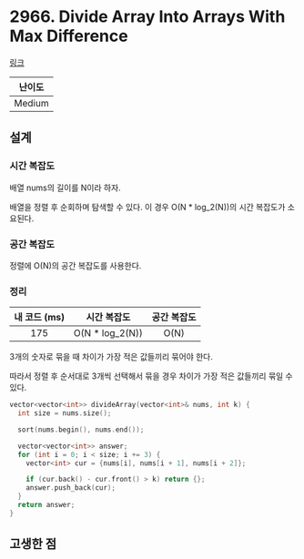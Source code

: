 # 2966. Divide Array Into Arrays With Max Difference

[링크](https://leetcode.com/problems/divide-array-into-arrays-with-max-difference/)

| 난이도 |
| :----: |
| Medium |

## 설계

### 시간 복잡도

배열 nums의 길이를 N이라 하자.

배열을 정렬 후 순회하며 탐색할 수 있다. 이 경우 O(N \* log_2(N))의 시간 복잡도가 소요된다.

### 공간 복잡도

정렬에 O(N)의 공간 복잡도를 사용한다.

### 정리

| 내 코드 (ms) |   시간 복잡도    | 공간 복잡도 |
| :----------: | :--------------: | :---------: |
|     175      | O(N \* log_2(N)) |    O(N)     |

3개의 숫자로 묶을 때 차이가 가장 적은 값들끼리 묶어야 한다.

따라서 정렬 후 순서대로 3개씩 선택해서 묶을 경우 차이가 가장 적은 값들끼리 묶일 수 있다.

```cpp
vector<vector<int>> divideArray(vector<int>& nums, int k) {
  int size = nums.size();

  sort(nums.begin(), nums.end());

  vector<vector<int>> answer;
  for (int i = 0; i < size; i += 3) {
    vector<int> cur = {nums[i], nums[i + 1], nums[i + 2]};

    if (cur.back() - cur.front() > k) return {};
    answer.push_back(cur);
  }
  return answer;
}
```

## 고생한 점
